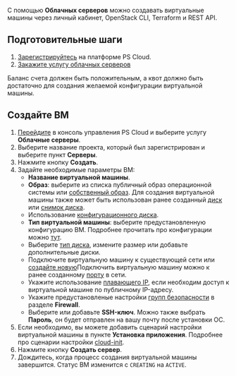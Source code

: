 С помощью **Облачных серверов** можно создавать виртуальные машины через личный кабинет, OpenStack CLI, Terraform и REST API. 

## Подготовительные шаги

1. [Зарегистрируйтесь](https://auth.ps.kz/register) на платформе PS Cloud.
2. [Закажите услугу облачных серверов](https://www.ps.kz/hosting/vpc) 

Баланс счета должен быть положительным, а квот должно быть достаточно для создания желаемой конфигурации виртуальной машины.

## Создайте ВМ

1. [Перейдите](https://console.ps.kz/) в консоль управления PS Cloud и выберите услугу **Облачные серверы**.
2. Выберите название проекта, который был зарегистрирован и выберите пункт **Серверы**.
3. Нажмите кнопку **Создать**.
4. Задайте необходимые параметры ВМ:
    - **Название виртуальной машины**.
    - **Образ**: выберите из списка публичный образ операционной системы или [собственный образ](). Для создания виртуальной машины также может быть использован ранее созданный [диск]() или [снимок диска]().
    - Использование [конфигурационного диска]().
    - **Тип виртуальной машины**: выберите предустановленную конфигурацию ВМ. Подробнее прочитать про конфигурации можно [тут]().
    - Выберите [тип диска](), измените размер или добавьте дополнительные диски.
    - Подключите виртуальную машину к существующей сети или [создайте новую]()Подключить виртуальную машину можно к ранее созданному [порту]() в сети.
    - Укажите использование [плавающего IP](), если необходим доступ к виртуальной машине по публичному IP-адресу.
    - Укажите предустановленые настройки [групп безопасности]() в разделе **Firewall**.
    - Выберите или добавьте **SSH-ключ**. Можно также выбрать **Пароль**, он будет отправлен на вашу почту после установки ОС.
5. Если необходимо, вы можете добавить сценарий настройки виртуальной машины в пункте **Установка приложения**. Подробнее про сценарии настройки [cloud-init]().
6. Нажмите кнопку **Создать сервер**.
7. Дождитесь, когда процесс создания виртуальной машины завершится. Статус ВМ изменится с `CREATING` на `ACTIVE`.
